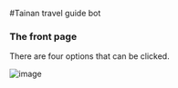#Tainan travel guide bot



### The front page
There are four options that can be clicked.

![image](https://i.imgur.com/rKityv7.jpg)
